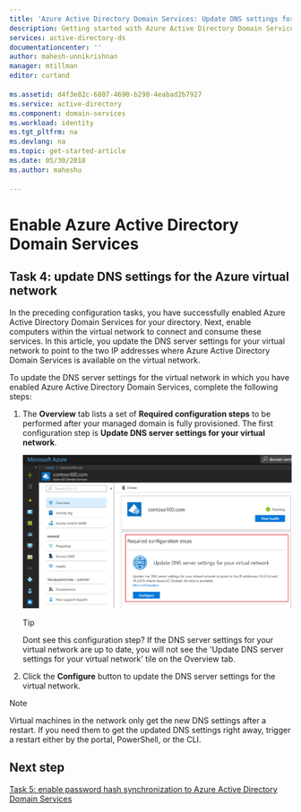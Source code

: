 ```yaml
---
title: 'Azure Active Directory Domain Services: Update DNS settings for the Azure virtual network | Microsoft Docs'
description: Getting started with Azure Active Directory Domain Services
services: active-directory-ds
documentationcenter: ''
author: mahesh-unnikrishnan
manager: mtillman
editor: curtand

ms.assetid: d4f3e82c-6807-4690-b298-4eabad2b7927
ms.service: active-directory
ms.component: domain-services
ms.workload: identity
ms.tgt_pltfrm: na
ms.devlang: na
ms.topic: get-started-article
ms.date: 05/30/2018
ms.author: maheshu

---
```

# Enable Azure Active Directory Domain Services

## Task 4: update DNS settings for the Azure virtual network
In the preceding configuration tasks, you have successfully enabled Azure Active Directory Domain Services for your directory. Next, enable computers within the virtual network to connect and consume these services. In this article, you update the DNS server settings for your virtual network to point to the two IP addresses where Azure Active Directory Domain Services is available on the virtual network.

To update the DNS server settings for the virtual network in which you have enabled Azure Active Directory Domain Services, complete the following steps:


1. The **Overview** tab lists a set of **Required configuration steps** to be performed after your managed domain is fully provisioned. The first configuration step is **Update DNS server settings for your virtual network**.

    ![Domain Services - Overview tab](./media/getting-started/domain-services-provisioned-overview.png)

    > [!TIP]
    > Dont see this configuration step? If the DNS server settings for your virtual network are up to date, you will not see the 'Update DNS server settings for your virtual network' tile on the Overview tab.
    >
    >

2. Click the **Configure** button to update the DNS server settings for the virtual network.

> [!NOTE]
> Virtual machines in the network only get the new DNS settings after a restart. If you need them to get the updated DNS settings right away, trigger a restart either by the portal, PowerShell, or the CLI.
>
>

## Next step
[Task 5: enable password hash synchronization to Azure Active Directory Domain Services](active-directory-ds-getting-started-password-sync.md)
